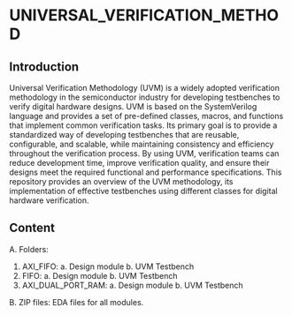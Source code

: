 # UNIVERSAL_VERIFICATION_METHOD
## Introduction
Universal Verification Methodology (UVM) is a widely adopted verification methodology in the semiconductor industry for developing testbenches to verify digital hardware designs. UVM is based on the SystemVerilog language and provides a set of pre-defined classes, macros, and functions that implement common verification tasks. Its primary goal is to provide a standardized way of developing testbenches that are reusable, configurable, and scalable, while maintaining consistency and efficiency throughout the verification process. By using UVM, verification teams can reduce development time, improve verification quality, and ensure their designs meet the required functional and performance specifications. This repository provides an overview of the UVM methodology, its implementation of effective testbenches using different classes for digital hardware verification.
## Content
A. Folders:
1. AXI_FIFO: 
  a. Design module 
  b. UVM Testbench
2. FIFO:
  a. Design module
  b. UVM Testbench
3. AXI_DUAL_PORT_RAM:
  a. Design module
  b. UVM Testbench
  
B. ZIP files:
EDA files for all modules.

  
  



  
  

  

  
  



